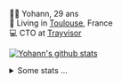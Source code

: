 <p>
  👨🏻 <bold>Yohann</bold>, 29 ans<br/>
  💼 Living in <a href="https://www.google.com/maps?q=toulouse">Toulouse</a>, France<br/>
  💻 CTO at <a href="https://trayvisor.com/">Trayvisor</a><br/>
</p>

<a href="https://github.com/anuraghazra/github-readme-stats"><img align="center" src="https://github-readme-stats-dviw-8taegaswk-yohann84ls-projects.vercel.app//api?username=yohann84L&show_icons=true&include_all_commits=true" alt="Yohann's github stats" /> </a>


<details>
  <summary>Some stats ...</summary><br/>
  

<!--START_SECTION:waka-->
![Code Time](http://img.shields.io/badge/Code%20Time-1%2C195%20hrs%2052%20mins-blue)

![Profile Views](http://img.shields.io/badge/Profile%20Views-0-blue)

**🐱 My GitHub Data** 

> 📦 440.9 kB Used in GitHub's Storage 
 > 
> 🏆 150 Contributions in the Year 2025
 > 
> 🚫 Not Opted to Hire
 > 
> 📜 26 Public Repositories 
 > 
> 🔑 21 Private Repositories 
 > 
**I'm an Early 🐤** 

```text
🌞 Morning                20023 commits       ████████░░░░░░░░░░░░░░░░░   30.36 % 
🌆 Daytime                37777 commits       ██████████████░░░░░░░░░░░   57.27 % 
🌃 Evening                8027 commits        ███░░░░░░░░░░░░░░░░░░░░░░   12.17 % 
🌙 Night                  133 commits         ░░░░░░░░░░░░░░░░░░░░░░░░░   00.20 % 
```
📅 **I'm Most Productive on Wednesday** 

```text
Monday                   12396 commits       █████░░░░░░░░░░░░░░░░░░░░   18.79 % 
Tuesday                  12342 commits       █████░░░░░░░░░░░░░░░░░░░░   18.71 % 
Wednesday                13821 commits       █████░░░░░░░░░░░░░░░░░░░░   20.95 % 
Thursday                 13386 commits       █████░░░░░░░░░░░░░░░░░░░░   20.29 % 
Friday                   12772 commits       █████░░░░░░░░░░░░░░░░░░░░   19.36 % 
Saturday                 448 commits         ░░░░░░░░░░░░░░░░░░░░░░░░░   00.68 % 
Sunday                   795 commits         ░░░░░░░░░░░░░░░░░░░░░░░░░   01.21 % 
```


📊 **This Week I Spent My Time On** 

```text
🕑︎ Time Zone: Europe/Paris

💬 Programming Languages: 
HTML                     25 mins             █████████░░░░░░░░░░░░░░░░   34.66 % 
JSON                     20 mins             ███████░░░░░░░░░░░░░░░░░░   28.00 % 
Python                   18 mins             ██████░░░░░░░░░░░░░░░░░░░   25.02 % 
TypeScript               9 mins              ███░░░░░░░░░░░░░░░░░░░░░░   12.19 % 
CSS                      0 secs              ░░░░░░░░░░░░░░░░░░░░░░░░░   00.06 % 

🔥 Editors: 
VS Code                  1 hr 14 mins        █████████████████████████   99.61 % 
Zed                      0 secs              ░░░░░░░░░░░░░░░░░░░░░░░░░   00.39 % 

💻 Operating System: 
Mac                      1 hr 14 mins        █████████████████████████   100.00 % 
```

**I Mostly Code in Python** 

```text
Python                   25 repos            ██████████████░░░░░░░░░░░   54.35 % 
Jupyter Notebook         4 repos             ██░░░░░░░░░░░░░░░░░░░░░░░   08.70 % 
JavaScript               3 repos             ██░░░░░░░░░░░░░░░░░░░░░░░   06.52 % 
HTML                     2 repos             █░░░░░░░░░░░░░░░░░░░░░░░░   04.35 % 
Shell                    1 repo              █░░░░░░░░░░░░░░░░░░░░░░░░   02.17 % 
```




 Last Updated on 09/02/2025 00:38:30 UTC
<!--END_SECTION:waka-->
